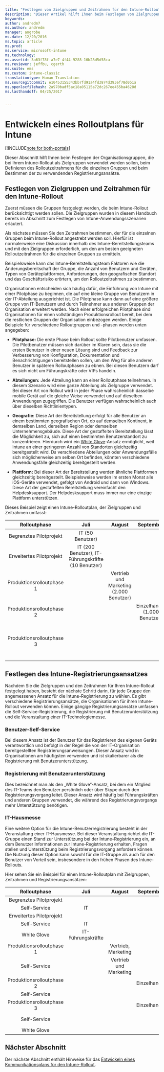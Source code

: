 ```yaml
---
title: "Festlegen von Zielgruppen und Zeitrahmen für den Intune-Rollout | Microsoft-Dokumentation"
description: "Dieser Artikel hilft Ihnen beim Festlegen von Zielgruppen und Zeitrahmen für eine reine Microsoft Intune-Cloudimplementierung."
keywords: 
author: andredm7
ms.author: andredm
manager: angrobe
ms.date: 12/20/2016
ms.topic: article
ms.prod: 
ms.service: microsoft-intune
ms.technology: 
ms.assetid: 3a63f78f-a7e7-4f44-9288-16b28d5d58ca
ms.reviewer: jeffbu, cgerth
ms.suite: ems
ms.custom: intune-classic
translationtype: Human Translation
ms.sourcegitcommit: e10453155343bb7fd91a4fd3874d393ef78d0b1a
ms.openlocfilehash: 2a970badf5ac18a05115a72dc267ee455ba4628d
ms.lasthandoff: 04/25/2017


---
```


# <a name="develop-an-intune-rollout-plan"></a>Entwickeln eines Rolloutplans für Intune

[!INCLUDE[note for both-portals](../includes/note-for-both-portals.md)]

Dieser Abschnitt hilft Ihnen beim Festlegen der Organisationsgruppen, die bei Ihrem Intune-Rollout als Zielgruppen verwendet werden sollen, beim Definieren des Rolloutzeitrahmens für die einzelnen Gruppen und beim Bestimmen der zu verwendenden Registrierungsansätze.

## <a name="determine-intune-rollout-targeted-groups-and-timeframes"></a>Festlegen von Zielgruppen und Zeitrahmen für den Intune-Rollout

Zuerst müssen die Gruppen festgelegt werden, die beim Intune-Rollout berücksichtigt werden sollen. Die Zielgruppen wurden in diesem Handbuch bereits im Abschnitt zum Festlegen von Intune-Anwendungsszenarien erläutert.

Als nächstes müssen Sie den Zeitrahmen bestimmen, der für die einzelnen Gruppen beim Intune-Rollout angestrebt werden soll. Hierfür ist normalerweise eine Diskussion innerhalb des Intune-Bereitstellungsteams und mit den Zielgruppen erforderlich, um den am besten geeigneten Rolloutzeitrahmen für die einzelnen Gruppen zu ermitteln.

Beispielsweise kann das Intune-Bereitstellungsteam Faktoren wie die Änderungsbereitschaft der Gruppe, die Anzahl von Benutzern und Geräten, Typen von Geräteplattformen, Anforderungen, den geografischen Standort und das Geschäftsrisiko erörtern, um den Rolloutzeitrahmen zu bestimmen.

Organisationen entscheiden sich häufig dafür, die Einführung von Intune mit einer Pilotphase zu beginnen, die auf eine kleine Gruppe von Benutzern in der IT-Abteilung ausgerichtet ist. Die Pilotphase kann dann auf eine größere Gruppe von IT-Benutzern und durch Teilnehmer aus anderen Gruppen der Organisation erweitert werden. Nach einer erfolgreichen Pilotphase sind Organisationen für einen vollständigen Produktionsrollout bereit, bei dem die restlichen Gruppen der Organisation einbezogen werden. Einige Beispiele für verschiedene Rolloutgruppen und -phasen werden unten angegeben:

-   **Pilotphase:** Die erste Phase beim Rollout sollte Pilotbenutzer umfassen. Die Pilotbenutzer müssen sich darüber im Klaren sein, dass sie die ersten Benutzer in einer neuen Lösung sind und Feedback zur Verbesserung von Konfiguration, Dokumentation und Benachrichtigungen bereitstellen sollen, um den Weg für alle anderen Benutzer in späteren Rolloutphasen zu ebnen. Bei diesen Benutzern darf es sich nicht um Führungskräfte oder VIPs handeln.

-   **Abteilungen:** Jede Abteilung kann an einer Rolloutphase teilnehmen. In diesem Szenario wird eine ganze Abteilung als Zielgruppe verwendet. Bei dieser Art von Rollout wird in jeder Phase wahrscheinlich dasselbe mobile Gerät auf die gleiche Weise verwendet und auf dieselben Anwendungen zugegriffen. Die Benutzer verfügen wahrscheinlich auch über dieselben Richtlinientypen.

-   **Geografie:** Diese Art der Bereitstellung erfolgt für alle Benutzer an einem bestimmten geografischen Ort, ob auf demselben Kontinent, in demselben Land, derselben Region oder demselben Unternehmensgebäude. Diese Art der gestaffelten Bereitstellung lässt die Möglichkeit zu, sich auf einen bestimmten Benutzerstandort zu konzentrieren. Hierdurch wird ein [White Glove](#user-assisted-enrollment)-Ansatz ermöglicht, weil Intune an einer geringeren Anzahl von Standorten gleichzeitig bereitgestellt wird. Da verschiedene Abteilungen oder Anwendungsfälle sich möglicherweise am selben Ort befinden, könnten verschiedene Anwendungsfälle gleichzeitig bereitgestellt werden.

-   **Plattform:** Bei dieser Art der Bereitstellung werden ähnliche Plattformen gleichzeitig bereitgestellt. Beispielsweise werden im ersten Monat alle iOS-Geräte verwendet, gefolgt von Android und dann von Windows. Diese Art der gestaffelten Bereitstellung vereinfacht den Helpdesksupport. Der Helpdesksupport muss immer nur eine einzige Plattform unterstützen.

Dieses Beispiel zeigt einen Intune-Rolloutplan, der Zielgruppen und Zeitrahmen umfasst:

| **Rolloutphase** | **Juli** | **August** | **September** | **Oktober** |
|:---:|:---:|:---:|:---:|:---:|
| Begrenztes Pilotprojekt | IT (50 Benutzer) |  |  |  |                                                         
| Erweitertes Pilotprojekt | IT (200 Benutzer), IT-Führungskräfte (10 Benutzer) |  |  |  |                                                         
| Produktionsrolloutphase 1 |  | Vertrieb und Marketing (2.000 Benutzer) |  |  |
| Produktionsrolloutphase 2 |  |  | Einzelhandel (1.000 Benutzer) |  |
| Produktionsrolloutphase 3 |  |  |  | Personalabteilung (50 Benutzer), Finanzabteilung (40 Benutzer), Führungskräfte (30 Benutzer) |

## <a name="determine-the-intune-enrollment-approach"></a>Festlegen des Intune-Registrierungsansatzes

Nachdem Sie die Zielgruppen und den Zeitrahmen für Ihren Intune-Rollout festgelegt haben, besteht der nächste Schritt darin, für jede Gruppe den angemessenen Ansatz für die Intune-Registrierung zu wählen. Es gibt verschiedene Registrierungsansätze, die Organisationen für ihren Intune-Rollout verwenden können. Einige gängige Registrierungsansätze umfassen die Self-Service-Registrierung, die Registrierung mit Benutzerunterstützung und die Veranstaltung einer IT-Technologiemesse.

### <a name="user-self-service"></a>Benutzer-Self-Service

Bei diesem Ansatz ist der Benutzer für das Registrieren des eigenen Geräts verantwortlich und befolgt in der Regel die von der IT-Organisation bereitgestellten Registrierungsanweisungen. Dieser Ansatz wird in Organisationen am häufigsten verwenden und ist skalierbarer als die Registrierung mit Benutzerunterstützung.

### <a name="user-assisted-enrollment"></a>Registrierung mit Benutzerunterstützung

Dies bezeichnet man als den „White Glove“-Ansatz, bei dem ein Mitglied des IT-Teams den Benutzer persönlich oder über Skype durch den Registrierungsvorgang leitet. Dieser Ansatz wird häufig bei Führungskräften und anderen Gruppen verwendet, die während des Registrierungsvorgangs mehr Unterstützung benötigen.

### <a name="it-tech-fair"></a>IT-Hausmesse

Eine weitere Option für die Intune-Benutzerregistrierung besteht in der Veranstaltung einer IT-Hausmesse. Bei dieser Veranstaltung richtet die IT-Gruppe einen Stand zur Unterstützung bei der Intune-Registrierung ein, an dem Benutzer Informationen zur Intune-Registrierung erhalten, Fragen stellen und Unterstützung beim Registrierungsvorgang anfordern können. Die Nutzung dieser Option kann sowohl für die IT-Gruppe als auch für den Benutzer von Vorteil sein, insbesondere in den frühen Phasen des Intune-Rollouts.

Hier sehen Sie ein Beispiel für einen Intune-Rolloutplan mit Zielgruppen, Zeitrahmen und Registrierungsansätzen:

| **Rolloutphase** | **Juli** | **August** | **September** | **Oktober** |
|:---:|:---:|:---:|:---:|:---:|
| Begrenztes Pilotprojekt |  |  |  |  |                                                         
| Self-Service | IT |  |  |  |
| Erweitertes Pilotprojekt |  |  |  |  |                                                         
| Self-Service | IT |  |  |  |
| White Glove | IT-Führungskräfte |  |  |  |
| Produktionsrolloutphase 1 |  | Vertrieb, Marketing |  |  |
| Self-Service |  | Vertrieb und Marketing |  |  |
| Produktionsrolloutphase 2 |  |  | Einzelhandel |  |
| Self-Service |  |  |  |  |
| Produktionsrolloutphase 3 |  |  | Einzelhandel |  |
| Self-Service |  |  |  | Personalabteilung, Finanzabteilung |
| White Glove |  |  |  | Führungskräfte |

## <a name="next-section"></a>Nächster Abschnitt

Der nächste Abschnitt enthält Hinweise für das [Entwickeln eines Kommunikationsplans für den Intune-Rollout](section-5-develop-a-rollout-communication-plan.md).

